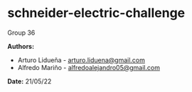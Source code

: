 # schneider-electric-challenge

Group 36

**Authors:**
- Arturo Lidueña - arturo.liduena@gmail.com
- Alfredo Mariño - alfredoalejandro05@gmail.com

**Date:**
21/05/22